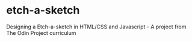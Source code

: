 # etch-a-sketch
Designing a Etch-a-sketch in HTML/CSS and Javascript - A project from The Odin Project curriculum
